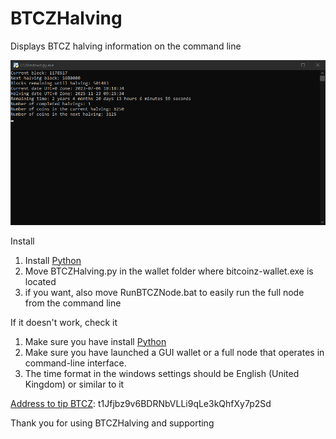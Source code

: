 # BTCZHalving
Displays BTCZ halving information on the command line

![BTCZHalving](https://github.com/zalpader/BTCZHalving/blob/main/BTCZHalving.PNG)

Install
1. Install [Python](https://www.python.org/)
2. Move BTCZHalving.py in the wallet folder where bitcoinz-wallet.exe is located
3. if you want, also move RunBTCZNode.bat to easily run the full node from the command line

If it doesn't work, check it
1. Make sure you have install [Python](https://www.python.org/)
2. Make sure you have launched a GUI wallet or a full node that operates in command-line interface.
3. The time format in the windows settings should be English (United Kingdom) or similar to it



[Address to tip BTCZ](https://explorer.btcz.rocks/address/t1Jfjbz9v6BDRNbVLLi9qLe3kQhfXy7p2Sd): t1Jfjbz9v6BDRNbVLLi9qLe3kQhfXy7p2Sd

Thank you for using BTCZHalving and supporting
